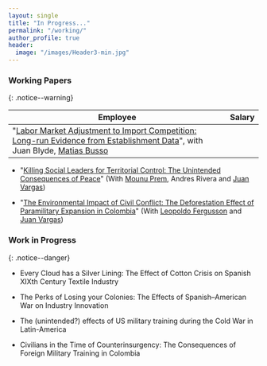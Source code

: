 ```yaml
---
layout: single
title: "In Progress..."
permalink: "/working/"
author_profile: true
header:
  image: "/images/Header3-min.jpg"
---
```


### Working Papers
{: .notice--warning}

| Employee         | Salary    |
| --------         | ----------|
| "[Labor Market Adjustment to Import Competition: Long-run Evidence from Establishment Data](https://publications.iadb.org/publications/english/document/Labor_Market_Adjustment_to_Import_Competition_Long-Run_Evidence_from_Establishment_Data_en.pdf)", with Juan Blyde, [Matias Busso](https://www.matiasbusso.org)  |  | 

* "[Killing Social Leaders for Territorial Control: The Unintended Consequences of Peace](https://ideas.repec.org/p/col/000092/016385.html)"   (With [Mounu Prem](https://sites.google.com/site/fcomunozma/), Andres Rivera and [Juan Vargas](https://sites.google.com/site/juanfvargas/home?authuser=0))

* "[The Environmental Impact of Civil Conflict: The Deforestation Effect of Paramilitary Expansion in Colombia](https://www.google.com/url?q=https%3A%2F%2Fideas.repec.org%2Fp%2Fcol%2F000092%2F012158.html&sa=D)"  (With  [Leopoldo Fergusson](https://www.leopoldofergusson.com) and [Juan Vargas](https://sites.google.com/site/juanfvargas/home?authuser=0))

### Work in Progress
{: .notice--danger}
* Every Cloud has a Silver Lining: The Effect of Cotton Crisis on Spanish XIXth Century Textile Industry

* The Perks of Losing your Colonies: The Effects of Spanish–American War on Industry Innovation

* The (unintended?) effects of US military training during the Cold War in Latin-America

* Civilians in the Time of Counterinsurgency: The Consequences of Foreign Military Training in Colombia
